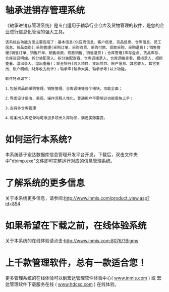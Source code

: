 # 轴承进销存管理系统

   《轴承进销存管理系统》是专门适用于轴承行业仓库及货物管理的软件，是您的企业进行信息化管理的强大工具。
   
    该系统在功能方面主要包括了：基本信息(供应商信息、客户信息、货品信息、仓库信息、员工信息、货品类别);采购管理(采购订单、采购收货、采购付款、现款采购、采购退货)；销售管理(销售订单、销售开单、销售收款、现款销售、销售退货)；仓库管理(库存盘点、货品库存、仓库货品明细、拆分装配录入、拆分装配查看、仓库调拨录入、仓库调拨查看、报损录入、报损查看、溢出录入、溢出查看)；现金银行(收入项目、支出项目、账户信息、其它收入、其它支出、账户明细、财务收支统计)；轴承库(轴承大类、轴承参考)以上功能。
    
    软件特点如下：
    
    1.包括货品的采购管理、销售管理、仓库调拨等各个模块，功能全面；
    
    2.界面设计简洁、美观、操作流程人性化，普通用户不需培训也能很快上手； 
    
    3.支持多仓库管理
    
    4.每条出入库记录均可添加多项出入库物品，满足实际需要。

# 如何运行本系统?

本系统基于宏达数据库信息管理开发平台开发，下载后，双击文件夹中"dbimp.exe"文件即可完整运行对应的信息管理系统。

# 了解系统的更多信息

关于本系统更多信息，请参阅:http://www.inmis.com/product_view.asp?id=854

# 如果希望在下载之前，在线体验系统

关于本系统的在线体验请点击:http://www.inmis.com:8076/?Bigms

# 上千款管理软件，总有一款适合您！

更多管理系统的在线体验可以到宏达管理软件体验中心( www.inmis.com ) 或 宏达管理软件下载服务在线 ( www.hdcsc.com ) 在线体验。
